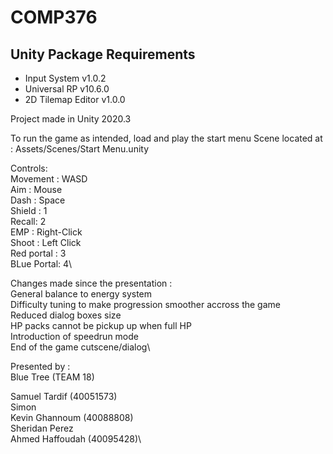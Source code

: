 # COMP376

## Unity Package Requirements
- Input System v1.0.2
- Universal RP v10.6.0
- 2D Tilemap Editor v1.0.0

Project made in Unity 2020.3

To run the game as intended, load and play the start menu Scene located at : Assets/Scenes/Start Menu.unity

Controls: \
Movement : WASD\
Aim : Mouse\
Dash : Space\
Shield : 1\
Recall: 2\
EMP : Right-Click\
Shoot : Left Click\
Red portal : 3\
BLue Portal: 4\

Changes made since the presentation :\
General balance to energy system\
Difficulty tuning to make progression smoother accross the game\
Reduced dialog boxes size\
HP packs cannot be pickup up when full HP\
Introduction of speedrun mode\
End of the game cutscene/dialog\


Presented by : \
Blue Tree (TEAM 18)

Samuel Tardif (40051573)\
Simon\
Kevin Ghannoum (40088808)\
Sheridan Perez\
Ahmed Haffoudah (40095428)\
